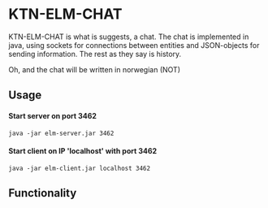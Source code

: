 KTN-ELM-CHAT
===========

KTN-ELM-CHAT is what is suggests, a chat. The chat is implemented in java, using sockets for connections between entities and JSON-objects for sending information. The rest as they say is history.

Oh, and the chat will be written in norwegian (NOT)

## Usage

#### Start server on port 3462
```
java -jar elm-server.jar 3462
```


#### Start client on IP 'localhost' with port 3462
```
java -jar elm-client.jar localhost 3462
```

## Functionality
